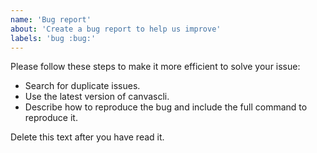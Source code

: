 ```yaml
---
name: 'Bug report'
about: 'Create a bug report to help us improve'
labels: 'bug :bug:'
---
```


Please follow these steps to make it more efficient to solve your issue:

- Search for duplicate issues.
- Use the latest version of canvascli.
- Describe how to reproduce the bug and include the full command to reproduce it.

Delete this text after you have read it.
